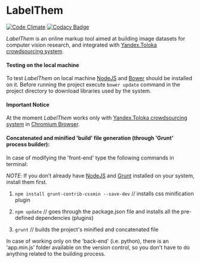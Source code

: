 # LabelThem

[![Code Climate](https://codeclimate.com/github/innosoft-pro/label-them/badges/gpa.svg)](https://codeclimate.com/github/innosoft-pro/label-them)
[![Codacy Badge](https://api.codacy.com/project/badge/Grade/735a6f0a94844ce686d680a0d4474789)](https://www.codacy.com/app/LabelThem/label-them?utm_source=github.com&amp;utm_medium=referral&amp;utm_content=innosoft-pro/label-them&amp;utm_campaign=Badge_Grade)

*LabelThem* is an online markup tool aimed at building image datasets for computer vision research, and integrated with [Yandex.Toloka crowdsourcing system](https://toloka.yandex.ru/).

#### Testing on the local machine
To test *LabelThem* on local machine [NodeJS](https://nodejs.org/en/) and [Bower](https://bower.io/) should be installed on it.
Before running the project execute `bower update` command in the project directory to download libraries used by the system.

#### Important Notice
At the moment *LabelThem* works  only with [Yandex.Toloka crowdsourcing system](https://toloka.yandex.ru/) in [Chromium Browser](http://www.chromium.org/Home).

#### Concatenated and minified 'build' file generation (through 'Grunt' process builder):

In case of modifying the 'front-end' type the following commands in terminal:

*NOTE*: If you don’t already have [NodeJS](https://nodejs.org/en/) and [Grunt](https://gruntjs.com/getting-started) 
installed on your system, install them first.

1) `npm install grunt-contrib-cssmin --save-dev` // installs css minification plugin

2) `npm update` // goes through the package.json file and installs all the pre-defined dependencies (plugins)

3) `grunt` // builds the project's minified and concatenated file

In case of working only on the 'back-end' (i.e. python),
there is an 'app.min.js' folder available on the version control,
so you don't have to do anything related to the building process.